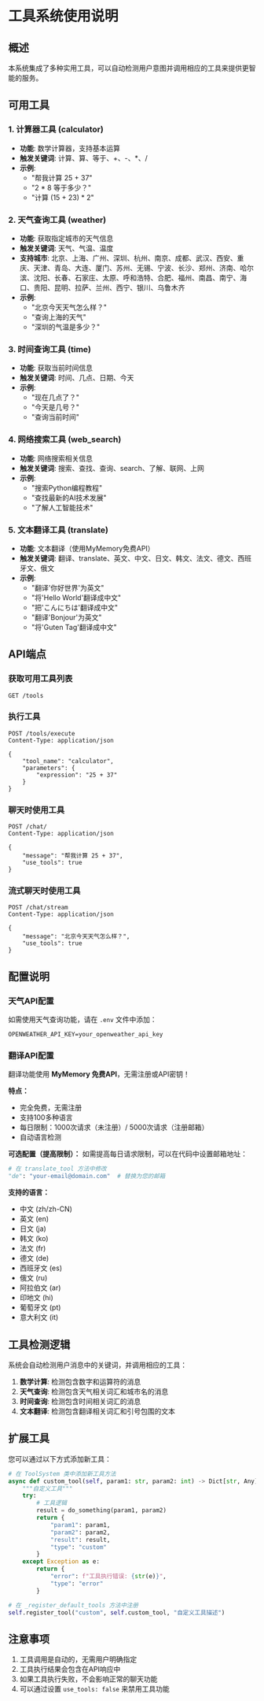 # 工具系统使用说明

## 概述

本系统集成了多种实用工具，可以自动检测用户意图并调用相应的工具来提供更智能的服务。

## 可用工具

### 1. 计算器工具 (calculator)
- **功能**: 数学计算器，支持基本运算
- **触发关键词**: 计算、算、等于、+、-、*、/
- **示例**: 
  - "帮我计算 25 + 37"
  - "2 * 8 等于多少？"
  - "计算 (15 + 23) * 2"

### 2. 天气查询工具 (weather)
- **功能**: 获取指定城市的天气信息
- **触发关键词**: 天气、气温、温度
- **支持城市**: 北京、上海、广州、深圳、杭州、南京、成都、武汉、西安、重庆、天津、青岛、大连、厦门、苏州、无锡、宁波、长沙、郑州、济南、哈尔滨、沈阳、长春、石家庄、太原、呼和浩特、合肥、福州、南昌、南宁、海口、贵阳、昆明、拉萨、兰州、西宁、银川、乌鲁木齐
- **示例**:
  - "北京今天天气怎么样？"
  - "查询上海的天气"
  - "深圳的气温是多少？"

### 3. 时间查询工具 (time)
- **功能**: 获取当前时间信息
- **触发关键词**: 时间、几点、日期、今天
- **示例**:
  - "现在几点了？"
  - "今天是几号？"
  - "查询当前时间"

### 4. 网络搜索工具 (web_search)
- **功能**: 网络搜索相关信息
- **触发关键词**: 搜索、查找、查询、search、了解、联网、上网
- **示例**:
  - "搜索Python编程教程"
  - "查找最新的AI技术发展"
  - "了解人工智能技术"

### 5. 文本翻译工具 (translate)
- **功能**: 文本翻译（使用MyMemory免费API）
- **触发关键词**: 翻译、translate、英文、中文、日文、韩文、法文、德文、西班牙文、俄文
- **示例**:
  - "翻译'你好世界'为英文"
  - "将'Hello World'翻译成中文"
  - "把'こんにちは'翻译成中文"
  - "翻译'Bonjour'为英文"
  - "将'Guten Tag'翻译成中文"

## API端点

### 获取可用工具列表
```
GET /tools
```

### 执行工具
```
POST /tools/execute
Content-Type: application/json

{
    "tool_name": "calculator",
    "parameters": {
        "expression": "25 + 37"
    }
}
```

### 聊天时使用工具
```
POST /chat/
Content-Type: application/json

{
    "message": "帮我计算 25 + 37",
    "use_tools": true
}
```

### 流式聊天时使用工具
```
POST /chat/stream
Content-Type: application/json

{
    "message": "北京今天天气怎么样？",
    "use_tools": true
}
```

## 配置说明

### 天气API配置
如需使用天气查询功能，请在 `.env` 文件中添加：
```
OPENWEATHER_API_KEY=your_openweather_api_key
```

### 翻译API配置
翻译功能使用 **MyMemory 免费API**，无需注册或API密钥！

**特点：**
- 完全免费，无需注册
- 支持100多种语言
- 每日限制：1000次请求（未注册）/ 5000次请求（注册邮箱）
- 自动语言检测

**可选配置（提高限制）：**
如需提高每日请求限制，可以在代码中设置邮箱地址：
```python
# 在 translate_tool 方法中修改
"de": "your-email@domain.com"  # 替换为您的邮箱
```

**支持的语言：**
- 中文 (zh/zh-CN)
- 英文 (en)
- 日文 (ja)
- 韩文 (ko)
- 法文 (fr)
- 德文 (de)
- 西班牙文 (es)
- 俄文 (ru)
- 阿拉伯文 (ar)
- 印地文 (hi)
- 葡萄牙文 (pt)
- 意大利文 (it)

## 工具检测逻辑

系统会自动检测用户消息中的关键词，并调用相应的工具：

1. **数学计算**: 检测包含数字和运算符的消息
2. **天气查询**: 检测包含天气相关词汇和城市名的消息
3. **时间查询**: 检测包含时间相关词汇的消息
4. **文本翻译**: 检测包含翻译相关词汇和引号包围的文本

## 扩展工具

您可以通过以下方式添加新工具：

```python
# 在 ToolSystem 类中添加新工具方法
async def custom_tool(self, param1: str, param2: int) -> Dict[str, Any]:
    """自定义工具"""
    try:
        # 工具逻辑
        result = do_something(param1, param2)
        return {
            "param1": param1,
            "param2": param2,
            "result": result,
            "type": "custom"
        }
    except Exception as e:
        return {
            "error": f"工具执行错误: {str(e)}",
            "type": "error"
        }

# 在 _register_default_tools 方法中注册
self.register_tool("custom", self.custom_tool, "自定义工具描述")
```

## 注意事项

1. 工具调用是自动的，无需用户明确指定
2. 工具执行结果会包含在API响应中
3. 如果工具执行失败，不会影响正常的聊天功能
4. 可以通过设置 `use_tools: false` 来禁用工具功能 